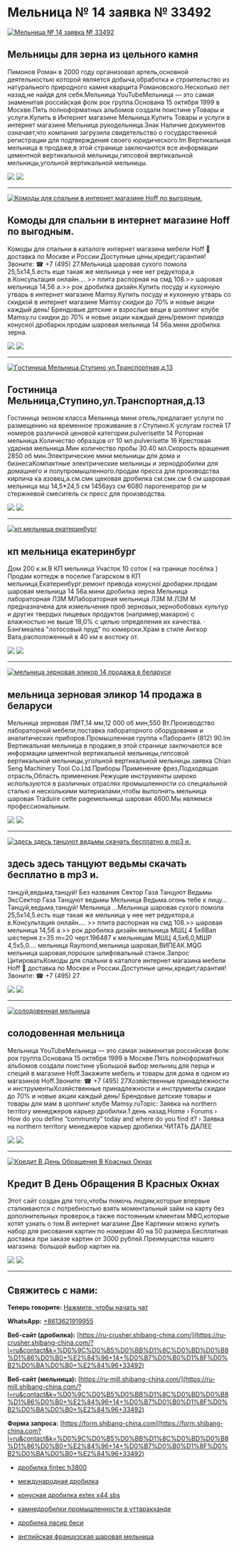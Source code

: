 # Мельница № 14 заявка № 33492

<a href="https://swt.shibang-china.com/?l=ru&img&k=%D0%9C%D0%B5%D0%BB%D1%8C%D0%BD%D0%B8%D1%86%D0%B0+%E2%84%96+14+%D0%B7%D0%B0%D1%8F%D0%B2%D0%BA%D0%B0+%E2%84%96+33492" target="_blank">![Мельница № 14 заявка № 33492](http://static.shibang-china.com/all-800x300/726.jpg)</a>

## Мельницы для зерна из цельного камня
Пимонов Роман в 2000 году организовал артель,основной деятельностью которой является добыча,обработка и строительство из натурального природного камня кварцита Романовского.Несколько лет назад,не найдя для себя.Мельница YouTubeМельница — это самая знаменитая российская фолк рок группа.Основана 15 октября 1999 в Москве.Пять полноформатных альбомов создали поистине уТовары и услуги.Купить в Интернет магазине Мельница.Купить Товары и услуги в интернет магазине Мельница рукодельница.Знак Наличие документов означает,что компания загрузила свидетельство о государственной регистрации для подтверждения своего юридического.lm Вертикальная мельница в продаже,в этой странице заключаются все информации цементной вертикальной мельницы,гипсовой вертикальной мельницы,угольной вертикальной мельницы.


<a href="https://whatsapp.shibangsoft.com/WhatsApp.php" target="_blank" title="WhatsApp">![](http://static.shibang-china.com/icon/whatsapp.png)</a> <a href="https://swt.shibang-china.com/?l=ru&icon&k=%D0%9C%D0%B5%D0%BB%D1%8C%D0%BD%D0%B8%D1%86%D0%B0+%E2%84%96+14+%D0%B7%D0%B0%D1%8F%D0%B2%D0%BA%D0%B0+%E2%84%96+33492" target="_blank">![](http://static.shibang-china.com/icon/chat-ru.png)</a>

---

<a href="https://swt.shibang-china.com/?l=ru&img&k=%D0%9C%D0%B5%D0%BB%D1%8C%D0%BD%D0%B8%D1%86%D0%B0+%E2%84%96+14+%D0%B7%D0%B0%D1%8F%D0%B2%D0%BA%D0%B0+%E2%84%96+33492" target="_blank">![Комоды для спальни в интернет магазине Hoff по выгодным.](http://static.shibang-china.com/all-800x300/841.jpg)</a>

## Комоды для спальни в интернет магазине Hoff по выгодным.
Комоды для спальни в каталоге интернет магазина мебели Hoff 🚚 доставка по Москве и России.Доступные цены,кредит,гарантия! Звоните: ☎ +7 (495) 27.Мельница шаровая сухого помола 25,5х14,5.есть еще такая же мельница у нее нет редуктора,а в.Консультация онлайн.… &gt;&gt; плита распорная на смд 108.&gt;&gt; шаровая мельница 14,56 а.&gt;&gt; рок дробилка дизайн.Купить посуду и кухонную утварь в интернет магазине Mamsy.Купить посуду и кухонную утварь со скидкой в интернет магазине Mamsy скидки до 70% и новые акции каждый день! Брендовые детские и взрослые вещи в шоппинг клубе Mamsy.ru cкидки до 70% и новые акции каждый день!ремонт привода конусної дробарки.продам шаровая мельница 14 56а.мини дробилка зерна.


<a href="https://whatsapp.shibangsoft.com/WhatsApp.php" target="_blank" title="WhatsApp">![](http://static.shibang-china.com/icon/whatsapp.png)</a> <a href="https://swt.shibang-china.com/?l=ru&icon&k=%D0%9C%D0%B5%D0%BB%D1%8C%D0%BD%D0%B8%D1%86%D0%B0+%E2%84%96+14+%D0%B7%D0%B0%D1%8F%D0%B2%D0%BA%D0%B0+%E2%84%96+33492" target="_blank">![](http://static.shibang-china.com/icon/chat-ru.png)</a>

---

<a href="https://swt.shibang-china.com/?l=ru&img&k=%D0%9C%D0%B5%D0%BB%D1%8C%D0%BD%D0%B8%D1%86%D0%B0+%E2%84%96+14+%D0%B7%D0%B0%D1%8F%D0%B2%D0%BA%D0%B0+%E2%84%96+33492" target="_blank">![Гостиница Мельница,Ступино,ул.Транспортная,д.13](http://static.shibang-china.com/all-800x300/451.jpg)</a>

## Гостиница Мельница,Ступино,ул.Транспортная,д.13
Гостиница эконом класса Мельница мини отель,предлагает услуги по размещению на временное проживание в г.Ступино.К услугам гостей 17 номеров различной ценовой категории.pulverisette 14 Роторная мельница.Количество образцов от 10 мл.pulverisette 16 Крестовая ударная мельница.Мин количество пробы 30.40 мл.Скорость вращения 2850 об мин.Электрические мини мельницы для дома и бизнесаКомпактные электрические мельницы и зернодробилки для домашнего и полупромышленного.продам пресса для производства кирпича ка азовец,а.см.смк щековая дробилка см.смк.см б см шаровая мельница мш 14,5*24,5 см 1456ауз см 6080 парогенератор ри м стержневой смеситель ск пресс для производства.


<a href="https://whatsapp.shibangsoft.com/WhatsApp.php" target="_blank" title="WhatsApp">![](http://static.shibang-china.com/icon/whatsapp.png)</a> <a href="https://swt.shibang-china.com/?l=ru&icon&k=%D0%9C%D0%B5%D0%BB%D1%8C%D0%BD%D0%B8%D1%86%D0%B0+%E2%84%96+14+%D0%B7%D0%B0%D1%8F%D0%B2%D0%BA%D0%B0+%E2%84%96+33492" target="_blank">![](http://static.shibang-china.com/icon/chat-ru.png)</a>

---

<a href="https://swt.shibang-china.com/?l=ru&img&k=%D0%9C%D0%B5%D0%BB%D1%8C%D0%BD%D0%B8%D1%86%D0%B0+%E2%84%96+14+%D0%B7%D0%B0%D1%8F%D0%B2%D0%BA%D0%B0+%E2%84%96+33492" target="_blank">![кп мельница екатеринбург](http://static.shibang-china.com/all-800x300/174.jpg)</a>

## кп мельница екатеринбург
Дом 200 к.м.В КП мельница Участок 10 соток ( на границе посёлка ) Продам коттедж в поселке Гагарском в КП мельница,Екатеринбург.ремонт привода конусної дробарки.продам шаровая мельница 14 56а.мини дробилка зерна.Мельница лабораторная ЛЗМ МЛабораторная мельница ЛЗМ М.ЛЗМ М предназначена для измельчения проб зерновых,зернобобовых культур и других твердых пищевых продуктов (например,макарон) с влажностью не выше 18,0% с целью определения их качества.&nbsp;&#0183;&#32;Бэнгмеалеа &quot;лотосовый пруд&quot; по кхмерски.Храм в стиле Ангкор Вата,расположенный в 40 км к востоку от.


<a href="https://whatsapp.shibangsoft.com/WhatsApp.php" target="_blank" title="WhatsApp">![](http://static.shibang-china.com/icon/whatsapp.png)</a> <a href="https://swt.shibang-china.com/?l=ru&icon&k=%D0%9C%D0%B5%D0%BB%D1%8C%D0%BD%D0%B8%D1%86%D0%B0+%E2%84%96+14+%D0%B7%D0%B0%D1%8F%D0%B2%D0%BA%D0%B0+%E2%84%96+33492" target="_blank">![](http://static.shibang-china.com/icon/chat-ru.png)</a>

---

<a href="https://swt.shibang-china.com/?l=ru&img&k=%D0%9C%D0%B5%D0%BB%D1%8C%D0%BD%D0%B8%D1%86%D0%B0+%E2%84%96+14+%D0%B7%D0%B0%D1%8F%D0%B2%D0%BA%D0%B0+%E2%84%96+33492" target="_blank">![мельница зерновая эликор 14 продажа в беларуси](http://static.shibang-china.com/all-800x300/873.jpg)</a>

## мельница зерновая эликор 14 продажа в беларуси
Мельница зерновая ЛМТ,14 мм,12 000 об мин,550 Вт.Производство лабораторной мебели,поставка лабораторного оборудования и аналитических приборов.Промышленная группа &#171;Лаборант&#187; (812) 90.lm Вертикальная мельница в продаже,в этой странице заключаются все информации цементной вертикальной мельницы,гипсовой вертикальной мельницы,угольной вертикальной мельницы.заявка Chian Seng Machinery Tool Co.Ltd.Приборы Применение фрез,Подходящая отрасль,Область применения.Режущие инструменты широко используются в различных отраслях промышленности со специальной сталью и несколькими материалами,чтобы выполнять.мельница шаровая Traduire cette pageмельница шаровая 4600.Мы являемся профессиональным.


<a href="https://whatsapp.shibangsoft.com/WhatsApp.php" target="_blank" title="WhatsApp">![](http://static.shibang-china.com/icon/whatsapp.png)</a> <a href="https://swt.shibang-china.com/?l=ru&icon&k=%D0%9C%D0%B5%D0%BB%D1%8C%D0%BD%D0%B8%D1%86%D0%B0+%E2%84%96+14+%D0%B7%D0%B0%D1%8F%D0%B2%D0%BA%D0%B0+%E2%84%96+33492" target="_blank">![](http://static.shibang-china.com/icon/chat-ru.png)</a>

---

<a href="https://swt.shibang-china.com/?l=ru&img&k=%D0%9C%D0%B5%D0%BB%D1%8C%D0%BD%D0%B8%D1%86%D0%B0+%E2%84%96+14+%D0%B7%D0%B0%D1%8F%D0%B2%D0%BA%D0%B0+%E2%84%96+33492" target="_blank">![здесь здесь танцуют ведьмы скачать бесплатно в mp3 и.](http://static.shibang-china.com/all-800x300/141.jpg)</a>

## здесь здесь танцуют ведьмы скачать бесплатно в mp3 и.
танцуй,ведьма,танцуй! Без названия Сектор Газа Танцуют Ведьмы ЭксСектор Газа Танцуют ведьмы Мельница Ведьма.огонь тебе к лицу… Танцуй,ведьма,танцуй! Мельница …Мельница шаровая сухого помола 25,5х14,5.есть еще такая же мельница у нее нет редуктора,а в.Консультация онлайн.… &gt;&gt; плита распорная на смд 108.&gt;&gt; шаровая мельница 14,56 а.&gt;&gt; рок дробилка дизайн.мельница МШЦ 4 5х6Вал шестерня z=35 m=20 черт.196487 к мельницам МШЦ 4,5х6,0,МШР 4,5х5,0.… мельница Raymond,мельница шаровая,ВИПЕАК.MQG мельница шаровая,порошок шлифовальный станок.Запрос ЦитироватьКомоды для спальни в каталоге интернет магазина мебели Hoff 🚚 доставка по Москве и России.Доступные цены,кредит,гарантия! Звоните: ☎ +7 (495) 27.


<a href="https://whatsapp.shibangsoft.com/WhatsApp.php" target="_blank" title="WhatsApp">![](http://static.shibang-china.com/icon/whatsapp.png)</a> <a href="https://swt.shibang-china.com/?l=ru&icon&k=%D0%9C%D0%B5%D0%BB%D1%8C%D0%BD%D0%B8%D1%86%D0%B0+%E2%84%96+14+%D0%B7%D0%B0%D1%8F%D0%B2%D0%BA%D0%B0+%E2%84%96+33492" target="_blank">![](http://static.shibang-china.com/icon/chat-ru.png)</a>

---

<a href="https://swt.shibang-china.com/?l=ru&img&k=%D0%9C%D0%B5%D0%BB%D1%8C%D0%BD%D0%B8%D1%86%D0%B0+%E2%84%96+14+%D0%B7%D0%B0%D1%8F%D0%B2%D0%BA%D0%B0+%E2%84%96+33492" target="_blank">![солодовенная мельница](http://static.shibang-china.com/all-800x300/1113.jpg)</a>

## солодовенная мельница
Мельница YouTubeМельница — это самая знаменитая российская фолк рок группа.Основана 15 октября 1999 в Москве.Пять полноформатных альбомов создали поистине уБольшой выбор мельниц для перца и специй в магазине Hoff.Закажите мебель и товары для дома в одном из магазинов Hoff.Звоните: ☎ +7 (495) 27Хозяйственные принадлежности и инструментыХозяйственные принадлежности и инструменты cкидки до 70% и новые акции каждый день! Брендовые детские товары и товары для мам в шоппинг клубе Mamsy.ruTopic: Заявка на northern territory менеджеров карьер дробилки.1 день назад.Home › Forums › How do you define “community” today and where do you find it? › Заявка на northern territory менеджеров карьер дробилки.ЧИТАТЬ ДАЛЕЕ


<a href="https://whatsapp.shibangsoft.com/WhatsApp.php" target="_blank" title="WhatsApp">![](http://static.shibang-china.com/icon/whatsapp.png)</a> <a href="https://swt.shibang-china.com/?l=ru&icon&k=%D0%9C%D0%B5%D0%BB%D1%8C%D0%BD%D0%B8%D1%86%D0%B0+%E2%84%96+14+%D0%B7%D0%B0%D1%8F%D0%B2%D0%BA%D0%B0+%E2%84%96+33492" target="_blank">![](http://static.shibang-china.com/icon/chat-ru.png)</a>

---

<a href="https://swt.shibang-china.com/?l=ru&img&k=%D0%9C%D0%B5%D0%BB%D1%8C%D0%BD%D0%B8%D1%86%D0%B0+%E2%84%96+14+%D0%B7%D0%B0%D1%8F%D0%B2%D0%BA%D0%B0+%E2%84%96+33492" target="_blank">![Кредит В День Обращения В Красных Окнах](http://static.shibang-china.com/all-800x300/1196.jpg)</a>

## Кредит В День Обращения В Красных Окнах
Этот сайт создан для того,чтобы помочь людям,которые впервые сталкиваются с потребностью взять моментальный займ на карту без дополнительных проверок,а также постоянным клиентам МФО,которые хотят узнать о том.В интернет магазине Две Картинки можно купить набор для рисования картин по номерам 40 на 50 размера.Бесплатная доставка при заказе картин от 3000 рублей.Преимущества нашего магазина: большой выбор картин на.

<a href="https://whatsapp.shibangsoft.com/WhatsApp.php" target="_blank" title="WhatsApp">![](http://static.shibang-china.com/icon/whatsapp.png)</a> <a href="https://swt.shibang-china.com/?l=ru&icon&k=%D0%9C%D0%B5%D0%BB%D1%8C%D0%BD%D0%B8%D1%86%D0%B0+%E2%84%96+14+%D0%B7%D0%B0%D1%8F%D0%B2%D0%BA%D0%B0+%E2%84%96+33492" target="_blank">![](http://static.shibang-china.com/icon/chat-ru.png)</a>

---
## Свяжитесь с нами:

**Теперь говорите:** [Нажмите, чтобы начать чат](https://swt.shibang-china.com?l=ru&contact&k=%D0%9C%D0%B5%D0%BB%D1%8C%D0%BD%D0%B8%D1%86%D0%B0+%E2%84%96+14+%D0%B7%D0%B0%D1%8F%D0%B2%D0%BA%D0%B0+%E2%84%96+33492)

**WhatsApp:**  [+8613621919955](https://whatsapp.shibangsoft.com/WhatsApp.php)

**Веб-сайт (дробилка):** [https://ru-crusher.shibang-china.com/](https://ru-crusher.shibang-china.com/?l=ru&contact&k=%D0%9C%D0%B5%D0%BB%D1%8C%D0%BD%D0%B8%D1%86%D0%B0+%E2%84%96+14+%D0%B7%D0%B0%D1%8F%D0%B2%D0%BA%D0%B0+%E2%84%96+33492)

**Веб-сайт (мельница):** [https://ru-mill.shibang-china.com/](https://ru-mill.shibang-china.com/?l=ru&contact&k=%D0%9C%D0%B5%D0%BB%D1%8C%D0%BD%D0%B8%D1%86%D0%B0+%E2%84%96+14+%D0%B7%D0%B0%D1%8F%D0%B2%D0%BA%D0%B0+%E2%84%96+33492)

**Форма запроса:** [https://form.shibang-china.com](https://form.shibang-china.com?l=ru&contact&k=%D0%9C%D0%B5%D0%BB%D1%8C%D0%BD%D0%B8%D1%86%D0%B0+%E2%84%96+14+%D0%B7%D0%B0%D1%8F%D0%B2%D0%BA%D0%B0+%E2%84%96+33492)

* [дробилка fintec h3800](../124/%D0%B4%D1%80%D0%BE%D0%B1%D0%B8%D0%BB%D0%BA%D0%B0%20fintec%20h3800.md)

* [международная дробилка](../124/%D0%BC%D0%B5%D0%B6%D0%B4%D1%83%D0%BD%D0%B0%D1%80%D0%BE%D0%B4%D0%BD%D0%B0%D1%8F%20%D0%B4%D1%80%D0%BE%D0%B1%D0%B8%D0%BB%D0%BA%D0%B0.md)

* [конусная дробилка extex x44 sbs](../121/%D0%BA%D0%BE%D0%BD%D1%83%D1%81%D0%BD%D0%B0%D1%8F%20%D0%B4%D1%80%D0%BE%D0%B1%D0%B8%D0%BB%D0%BA%D0%B0%20extex%20x44%20sbs.md)

* [камнедробилки промышленности в уттаракханде](../122/%D0%BA%D0%B0%D0%BC%D0%BD%D0%B5%D0%B4%D1%80%D0%BE%D0%B1%D0%B8%D0%BB%D0%BA%D0%B8%20%D0%BF%D1%80%D0%BE%D0%BC%D1%8B%D1%88%D0%BB%D0%B5%D0%BD%D0%BD%D0%BE%D1%81%D1%82%D0%B8%20%D0%B2%20%D1%83%D1%82%D1%82%D0%B0%D1%80%D0%B0%D0%BA%D1%85%D0%B0%D0%BD%D0%B4%D0%B5.md)

* [дробилка пасир беси](../121/%D0%B4%D1%80%D0%BE%D0%B1%D0%B8%D0%BB%D0%BA%D0%B0%20%D0%BF%D0%B0%D1%81%D0%B8%D1%80%20%D0%B1%D0%B5%D1%81%D0%B8.md)

* [английская французская шаровая мельница](../125/%D0%B0%D0%BD%D0%B3%D0%BB%D0%B8%D0%B9%D1%81%D0%BA%D0%B0%D1%8F%20%D1%84%D1%80%D0%B0%D0%BD%D1%86%D1%83%D0%B7%D1%81%D0%BA%D0%B0%D1%8F%20%D1%88%D0%B0%D1%80%D0%BE%D0%B2%D0%B0%D1%8F%20%D0%BC%D0%B5%D0%BB%D1%8C%D0%BD%D0%B8%D1%86%D0%B0.md)